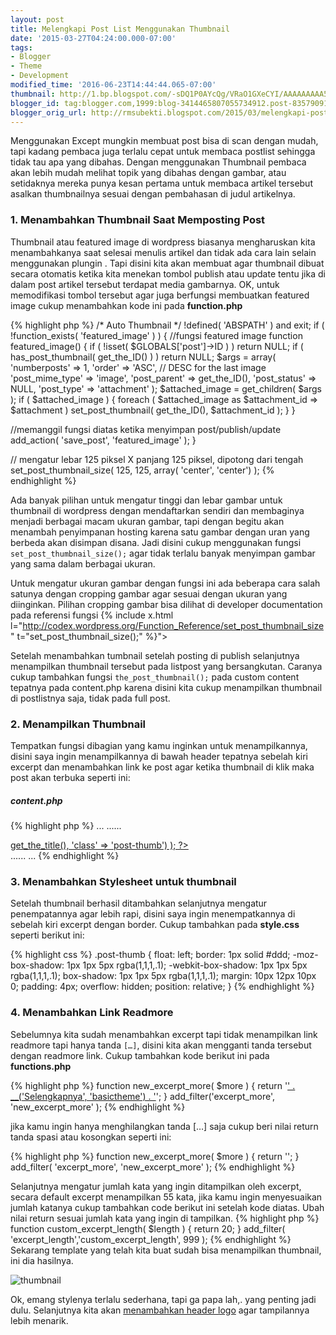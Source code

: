 ```yaml
---
layout: post
title: Melengkapi Post List Menggunakan Thumbnail
date: '2015-03-27T04:24:00.000-07:00'
tags:
- Blogger
- Theme
- Development
modified_time: '2016-06-23T14:44:44.065-07:00'
thumbnail: http://1.bp.blogspot.com/-sDQ1P0AYcQg/VRaO1GXeCYI/AAAAAAAAA5o/Mkt1EwrwHZI/s72-c/thumb.png
blogger_id: tag:blogger.com,1999:blog-3414465807055734912.post-8357909110250679611
blogger_orig_url: http://rmsubekti.blogspot.com/2015/03/melengkapi-post-list-menggunakan.html
---
```

Menggunakan Except mungkin membuat post bisa di scan dengan mudah, tapi kadang pembaca juga terlalu cepat untuk membaca postlist sehingga tidak tau apa yang dibahas. Dengan menggunakan Thumbnail pembaca akan lebih mudah melihat topik yang dibahas dengan  gambar, atau setidaknya mereka punya kesan pertama untuk membaca artikel tersebut asalkan thumbnailnya sesuai dengan pembahasan di judul artikelnya.

### 1. Menambahkan Thumbnail Saat Memposting Post
Thumbnail atau featured image di wordpress biasanya mengharuskan kita menambahkanya saat selesai menulis artikel dan tidak ada cara lain selain menggunakan plungin . Tapi disini kita akan membuat agar thumbnail dibuat secara otomatis ketika kita menekan tombol publish atau update tentu jika di dalam post artikel tersebut terdapat media gambarnya. OK, untuk memodifikasi tombol tersebut agar juga berfungsi membuatkan featured image cukup menambahkan kode ini pada **function.php**

{% highlight php %}
/*
 Auto Thumbnail
*/
!defined( 'ABSPATH' ) and exit;
  if ( !function_exists( 'featured_image' ) ) {
    //fungsi featured image
    function featured_image() {
      if ( !isset( $GLOBALS['post']->ID ) )
        return NULL;
      if ( has_post_thumbnail( get_the_ID() ) )
        return NULL;
      $args = array(
        'numberposts' => 1,
        'order' => 'ASC', // DESC for the last image
        'post_mime_type' => 'image',
        'post_parent' => get_the_ID(),
        'post_status' => NULL,
        'post_type' => 'attachment'
      );
    $attached_image = get_children( $args );
    if ( $attached_image ) {
      foreach ( $attached_image as $attachment_id => $attachment )
        set_post_thumbnail( get_the_ID(), $attachment_id );
      }
    }

//memanggil fungsi diatas ketika menyimpan post/publish/update
add_action( 'save_post', 'featured_image' );
}

// mengatur lebar 125 piksel X panjang 125 piksel, dipotong dari tengah
set_post_thumbnail_size( 125, 125, array( 'center', 'center') );
{% endhighlight %}

Ada banyak pilihan untuk mengatur tinggi dan lebar gambar untuk thumbnail di wordpress dengan mendaftarkan sendiri dan membaginya menjadi  berbagai macam ukuran  gambar, tapi dengan begitu akan menambah penyimpanan hosting karena satu gambar dengan uran yang berbeda akan disimpan disana. Jadi disini cukup menggunakan fungsi `set_post_thumbnail_size();` agar tidak terlalu banyak menyimpan gambar yang sama dalam berbagai ukuran.

Untuk mengatur ukuran gambar dengan fungsi  ini ada beberapa cara salah satunya dengan cropping gambar agar sesuai dengan ukuran yang diinginkan. Pilihan cropping gambar bisa dilihat di developer documentation pada referensi fungsi {% include x.html l="http://codex.wordpress.org/Function_Reference/set_post_thumbnail_size" t="set_post_thumbnail_size();" %}">

Setelah menambahkan tumbnail setelah posting di publish selanjutnya menampilkan thumbnail tersebut pada listpost yang bersangkutan. Caranya cukup tambahkan fungsi `the_post_thumbnail();` pada custom content tepatnya pada content.php karena disini kita cukup menampilkan thumbnail di postlistnya saja, tidak pada full post.

### 2. Menampilkan Thumbnail
Tempatkan fungsi dibagian yang kamu inginkan untuk menampilkannya, disini saya ingin menampilkannya di bawah header tepatnya sebelah kiri excerpt dan menambahkan link ke post agar ketika thumbnail di klik maka post akan terbuka seperti ini:

##### content.php
{% highlight php %}
...
......
  </header>
  <?php if ( has_post_thumbnail() ) : ?>
    <a href="<?php the_permalink(); ?>" title="<?php the_title_attribute(); ?>">
    <?php the_post_thumbnail( 'post-thumbnail', array(
      'alt' => get_the_title(),
      'class' => 'post-thumb') ); ?>
    </a>
  <?php endif; ?>
  <section class="entry-content">
......
...
{% endhighlight %}

### 3. Menambahkan Stylesheet untuk thumbnail
Setelah thumbnail berhasil ditambahkan selanjutnya mengatur penempatannya agar lebih rapi, disini saya ingin menempatkannya di sebelah kiri excerpt dengan border. Cukup tambahkan pada **style.css** seperti berikut ini:

{% highlight css %}
.post-thumb {
  float: left;
  border: 1px solid #ddd;
  -moz-box-shadow: 1px 1px 5px rgba(1,1,1,.1);
  -webkit-box-shadow: 1px 1px 5px rgba(1,1,1,.1);
  box-shadow: 1px 1px 5px rgba(1,1,1,.1);
  margin: 10px 12px 10px 0;
  padding: 4px;
  overflow: hidden;
  position: relative;
}
{% endhighlight %}

### 4. Menambahkan Link Readmore
Sebelumnya kita sudah menambahkan excerpt tapi tidak menampilkan link readmore tapi hanya tanda `[…]`, disini kita akan mengganti tanda tersebut dengan readmore link. Cukup tambahkan kode berikut ini pada **functions.php**

{% highlight php %}
function new_excerpt_more( $more ) {
  return '<a class="read-more" href="'. get_permalink( get_the_ID() ) . '">' . __('Selengkapnya', 'basictheme') . '</a>';
}
add_filter('excerpt_more', 'new_excerpt_more' );
{% endhighlight %}

jika kamu ingin hanya menghilangkan tanda […] saja cukup beri nilai return tanda spasi atau kosongkan seperti ini:

{% highlight php %}
function new_excerpt_more( $more ) {
  return '';
}
add_filter( 'excerpt_more', 'new_excerpt_more' );
{% endhighlight %}

Selanjutnya mengatur jumlah kata yang ingin ditampilkan oleh excerpt, secara default excerpt menampilkan 55 kata, jika kamu ingin menyesuaikan jumlah katanya cukup tambahkan code berikut ini setelah kode diatas. Ubah nilai return sesuai jumlah kata yang ingin di tampilkan.
{% highlight php %}
function custom_excerpt_length( $length ) {
  return 20;
}
add_filter( 'excerpt_length','custom_excerpt_length', 999 );
{% endhighlight %}
Sekarang template yang telah kita buat sudah bisa menampilkan thumbnail, ini dia hasilnya.

![thumbnail](https://1.bp.blogspot.com/-sDQ1P0AYcQg/VRaO1GXeCYI/AAAAAAAAA5o/Mkt1EwrwHZI/s1600/thumb.png)

Ok, emang stylenya terlalu sederhana, tapi ga papa lah,. yang penting jadi dulu. Selanjutnya kita akan [menambahkan header logo](./menambahkan-fitur-header-logo-wordpress.html) agar tampilannya lebih menarik.
